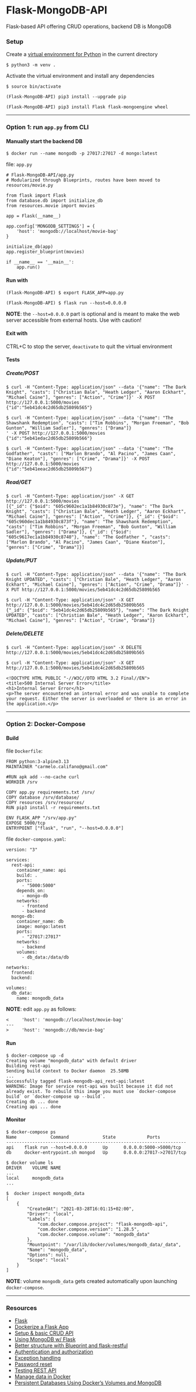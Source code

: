 # Flask-MongoDB-API
Flask-based API offering CRUD operations, backend DB is MongoDB

### Setup
Create a [virtual environment for Python](https://docs.python.org/3/library/venv.html) in the current directory
```
$ python3 -m venv .
```

Activate the virtual environment and install any dependencies
```
$ source bin/activate

(Flask-MongoDB-API) pip3 install --upgrade pip

(Flask-MongoDB-API) pip3 install Flask flask-mongoengine wheel
```

____

### Option 1: run `app.py` from CLI

#### Manually start the backend DB
```
$ docker run --name mongodb -p 27017:27017 -d mongo:latest
```

file: `app.py`
```
# Flask-MongoDB-API/app.py
# Modularized through Blueprints, routes have been moved to resources/movie.py

from flask import Flask
from database.db import initialize_db
from resources.movie import movies

app = Flask(__name__)

app.config['MONGODB_SETTINGS'] = {
    'host': 'mongodb://localhost/movie-bag'
}

initialize_db(app)
app.register_blueprint(movies)

if __name__ == '__main__':
    app.run()
```

#### Run with
```
(Flask-MongoDB-API) $ export FLASK_APP=app.py

(Flask-MongoDB-API) $ flask run --host=0.0.0.0
```
**NOTE**: the `--host=0.0.0.0` part is optional and is meant to make the web server accessible from external hosts. Use with caution!

#### Exit with
CTRL+C to stop the server, `deactivate` to quit the virtual environment

#### Tests
##### Create/POST
```
$ curl -H "Content-Type: application/json" --data '{"name": "The Dark Knight", "casts": ["Christian Bale", "Heath Ledger", "Aaron Eckhart", "Michael Caine"], "genres": ["Action", "Crime"]}' -X POST http://127.0.0.1:5000/movies
{"id":"5eb41dc4c2d65db25809b565"}

$ curl -H "Content-Type: application/json" --data '{"name": "The Shawshank Redemption", "casts": ["Tim Robbins", "Morgan Freeman", "Bob Gunton", "William Sadler"], "genres": ["Drama"]}
' -X POST http://127.0.0.1:5000/movies
{"id":"5eb41edac2d65db25809b566"}

$ curl -H "Content-Type: application/json" --data '{"name": "The Godfather", "casts": ["Marlon Brando", "Al Pacino", "James Caan", "Diane Keaton"], "genres": ["Crime", "Drama"]}' -X POST http://127.0.0.1:5000/movies
{"id":"5eb41eeac2d65db25809b567"}
```

##### Read/GET
```
$ curl -H "Content-Type: application/json" -X GET http://127.0.0.1:5000/movies
[{"_id": {"$oid": "605c9602ec1a1b84930c873e"}, "name": "The Dark Knight", "casts": ["Christian Bale", "Heath Ledger", "Aaron Eckhart", "Michael Caine"], "genres": ["Action", "Crime"]}, {"_id": {"$oid": "605c960dec1a1b84930c873f"}, "name": "The Shawshank Redemption", "casts": ["Tim Robbins", "Morgan Freeman", "Bob Gunton", "William Sadler"], "genres": ["Drama"]}, {"_id": {"$oid": "605c9617ec1a1b84930c8740"}, "name": "The Godfather ", "casts": ["Marlon Brando", "Al Pacino", "James Caan", "Diane Keaton"], "genres": ["Crime", "Drama"]}]
```

##### Update/PUT
```
$ curl -H "Content-Type: application/json" --data '{"name": "The Dark Knight UPDATED", "casts": ["Christian Bale", "Heath Ledger", "Aaron Eckhart", "Michael Caine"], "genres": ["Action", "Crime", "Drama"]}' -X PUT http://127.0.0.1:5000/movies/5eb41dc4c2d65db25809b565

$ curl -H "Content-Type: application/json" -X GET http://127.0.0.1:5000/movies/5eb41dc4c2d65db25809b565
{"_id": {"$oid": "5eb41dc4c2d65db25809b565"}, "name": "The Dark Knight UPDATED", "casts": ["Christian Bale", "Heath Ledger", "Aaron Eckhart", "Michael Caine"], "genres": ["Action", "Crime", "Drama"]}
```

##### Delete/DELETE
```
$ curl -H "Content-Type: application/json" -X DELETE http://127.0.0.1:5000/movies/5eb41dc4c2d65db25809b565

$ curl -H "Content-Type: application/json" -X GET http://127.0.0.1:5000/movies/5eb41dc4c2d65db25809b565

<!DOCTYPE HTML PUBLIC "-//W3C//DTD HTML 3.2 Final//EN">
<title>500 Internal Server Error</title>
<h1>Internal Server Error</h1>
<p>The server encountered an internal error and was unable to complete your request. Either the server is overloaded or there is an error in the application.</p>
```

____

### Option 2: Docker-Compose

#### Build
file `Dockerfile`:
```
FROM python:3-alpine3.13
MAINTAINER "carmelo.califano@gmail.com"

#RUN apk add --no-cache curl
WORKDIR /srv

COPY app.py requirements.txt /srv/
COPY database /srv/database/
COPY resources /srv/resources/
RUN pip3 install -r requirements.txt

ENV FLASK_APP "/srv/app.py"
EXPOSE 5000/tcp
ENTRYPOINT ["flask", "run", "--host=0.0.0.0"]
```

file `docker-compose.yaml`:
```
version: "3"

services:
  rest-api:
    container_name: api
    build: .
    ports:
      - "5000:5000"
    depends_on:
      - mongo-db
    networks:
      - frontend
      - backend
  mongo-db:
    container_name: db
    image: mongo:latest
    ports:
      - "27017:27017"
    networks:
      - backend
    volumes:
      - db_data:/data/db

networks:
  frontend:
  backend:

volumes:
  db_data:
    name: mongodb_data
```

**NOTE**: edit `app.py` as follows:
```
<     'host': 'mongodb://localhost/movie-bag'
---
>     'host': 'mongodb://db/movie-bag'
```

#### Run
```
$ docker-compose up -d
Creating volume "mongodb_data" with default driver
Building rest-api
Sending build context to Docker daemon  25.58MB
...
Successfully tagged flask-mongodb-api_rest-api:latest
WARNING: Image for service rest-api was built because it did not already exist. To rebuild this image you must use `docker-compose build` or `docker-compose up --build`.
Creating db ... done
Creating api ... done
```

#### Monitor
```
$ docker-compose ps
Name             Command             State            Ports
---------------------------------------------------------------------
api    flask run --host=0.0.0.0      Up      0.0.0.0:5000->5000/tcp
db     docker-entrypoint.sh mongod   Up      0.0.0.0:27017->27017/tcp

$ docker volume ls
DRIVER    VOLUME NAME
...
local     mongodb_data
...

$  docker inspect mongodb_data
[
    {
        "CreatedAt": "2021-03-28T16:01:15+02:00",
        "Driver": "local",
        "Labels": {
            "com.docker.compose.project": "flask-mongodb-api",
            "com.docker.compose.version": "1.28.5",
            "com.docker.compose.volume": "mongodb_data"
        },
        "Mountpoint": "/var/lib/docker/volumes/mongodb_data/_data",
        "Name": "mongodb_data",
        "Options": null,
        "Scope": "local"
    }
]
```

**NOTE**: volume `mongodb_data` gets created automatically upon launching `docker-compose`.

____

### Resources
- [Flask](https://flask.palletsprojects.com/en/1.1.x/)
- [Dockerize a Flask App](https://dev.to/riverfount/dockerize-a-flask-app-17ag)
- [Setup & basic CRUD API](https://dev.to/paurakhsharma/flask-rest-api-part-0-setup-basic-crud-api-4650)
- [Using MongoDB w/ Flask](https://dev.to/paurakhsharma/flask-rest-api-part-1-using-mongodb-with-flask-3g7d)
- [Better structure with Blueprint and flask-restful](https://dev.to/paurakhsharma/flask-rest-api-part-2-better-structure-with-blueprint-and-flask-restful-2n93)
- [Authentication and authorization](https://dev.to/paurakhsharma/flask-rest-api-part-3-authentication-and-authorization-5935)
- [Exception handling](https://dev.to/paurakhsharma/flask-rest-api-part-4-exception-handling-5c6a)
- [Password reset](https://dev.to/paurakhsharma/flask-rest-api-part-5-password-reset-2f2e)
- [Testing REST API](https://dev.to/paurakhsharma/flask-rest-api-part-6-testing-rest-apis-4lla)
- [Manage data in Docker](https://docs.docker.com/storage/)
- [Persistent Databases Using Docker’s Volumes and MongoDB](https://betterprogramming.pub/persistent-databases-using-dockers-volumes-and-mongodb-9ac284c25b39)

